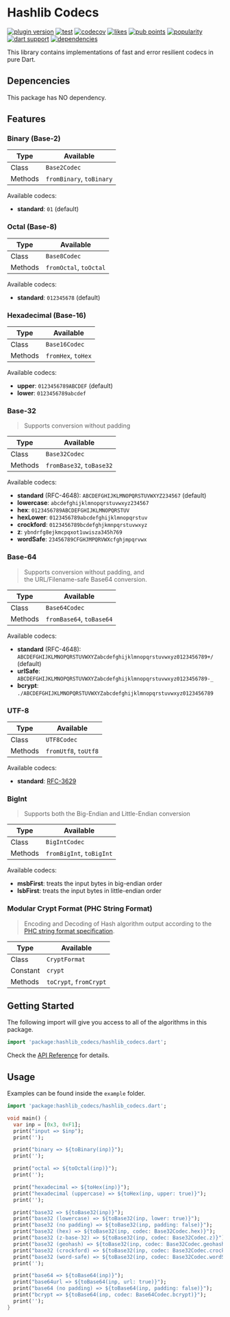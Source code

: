 # Hashlib Codecs

[![plugin version](https://img.shields.io/pub/v/hashlib_codecs?label=pub)](https://pub.dev/packages/hashlib_codecs)
[![test](https://github.com/bitanon/hashlib_codecs/actions/workflows/test.yml/badge.svg?branch=master)](https://github.com/bitanon/hashlib_codecs/actions/workflows/test.yml)
[![codecov](https://codecov.io/gh/bitanon/hashlib_codecs/graph/badge.svg?token=ISIYJ8MNI0)](https://codecov.io/gh/bitanon/hashlib_codecs)
[![likes](https://img.shields.io/pub/likes/hashlib_codecs?logo=dart)](https://pub.dev/packages/hashlib_codecs/score)
[![pub points](https://img.shields.io/pub/points/hashlib_codecs?logo=dart&color=teal)](https://pub.dev/packages/hashlib_codecs/score)
[![popularity](https://img.shields.io/pub/popularity/hashlib_codecs?logo=dart)](https://pub.dev/packages/hashlib_codecs/score)
[![dart support](https://img.shields.io/badge/dart-%3e%3d%202.14.0-39f?logo=dart)](https://dart.dev/guides/whats-new#september-8-2021-214-release)
[![dependencies](https://img.shields.io/badge/dependencies-zero-889)](https://github.com/bitanon/hashlib_codecs/blob/master/pubspec.yaml)

<!-- [![test](https://github.com/bitanon/hashlib_codecs/actions/workflows/test.yml/badge.svg)](https://github.com/bitanon/hashlib_codecs/actions/workflows/test.yml) -->

This library contains implementations of fast and error resilient codecs in pure Dart.

## Depencencies

This package has NO dependency.

## Features

### Binary (Base-2)

| Type    | Available                |
| ------- | ------------------------ |
| Class   | `Base2Codec`             |
| Methods | `fromBinary`, `toBinary` |

Available codecs:

- **standard**: `01` (default)

### Octal (Base-8)

| Type    | Available              |
| ------- | ---------------------- |
| Class   | `Base8Codec`           |
| Methods | `fromOctal`, `toOctal` |

Available codecs:

- **standard**: `012345678` (default)

### Hexadecimal (Base-16)

| Type    | Available          |
| ------- | ------------------ |
| Class   | `Base16Codec`      |
| Methods | `fromHex`, `toHex` |

Available codecs:

- **upper**: `0123456789ABCDEF` (default)
- **lower**: `0123456789abcdef`

### Base-32

> Supports conversion without padding

| Type    | Available                |
| ------- | ------------------------ |
| Class   | `Base32Codec`            |
| Methods | `fromBase32`, `toBase32` |

Available codecs:

- **standard** (RFC-4648): `ABCDEFGHIJKLMNOPQRSTUVWXYZ234567` (default)
- **lowercase**: `abcdefghijklmnopqrstuvwxyz234567`
- **hex**: `0123456789ABCDEFGHIJKLMNOPQRSTUV`
- **hexLower**: `0123456789abcdefghijklmnopqrstuv`
- **crockford**: `0123456789bcdefghjkmnpqrstuvwxyz`
- **z**: `ybndrfg8ejkmcpqxot1uwisza345h769`
- **wordSafe**: `23456789CFGHJMPQRVWXcfghjmpqrvwx`

### Base-64

> Supports conversion without padding, and <br>
> the URL/Filename-safe Base64 conversion.

| Type    | Available                |
| ------- | ------------------------ |
| Class   | `Base64Codec`            |
| Methods | `fromBase64`, `toBase64` |

Available codecs:

- **standard** (RFC-4648): `ABCDEFGHIJKLMNOPQRSTUVWXYZabcdefghijklmnopqrstuvwxyz0123456789+/` (default)
- **urlSafe**: `ABCDEFGHIJKLMNOPQRSTUVWXYZabcdefghijklmnopqrstuvwxyz0123456789-_`
- **bcrypt**: `./ABCDEFGHIJKLMNOPQRSTUVWXYZabcdefghijklmnopqrstuvwxyz0123456789`

### UTF-8

| Type    | Available            |
| ------- | -------------------- |
| Class   | `UTF8Codec`          |
| Methods | `fromUtf8`, `toUtf8` |

Available codecs:

- **standard**: [RFC-3629](https://datatracker.ietf.org/doc/html/rfc3629)

### BigInt

> Supports both the Big-Endian and Little-Endian conversion

| Type    | Available                |
| ------- | ------------------------ |
| Class   | `BigIntCodec`            |
| Methods | `fromBigInt`, `toBigInt` |

Available codecs:

- **msbFirst**: treats the input bytes in big-endian order
- **lsbFirst**: treats the input bytes in little-endian order

### Modular Crypt Format (PHC String Format)

> Encoding and Decoding of Hash algorithm output according to the
> [PHC string format specification](https://github.com/P-H-C/phc-string-format/blob/master/phc-sf-spec.md).

| Type     | Available              |
| -------- | ---------------------- |
| Class    | `CryptFormat`          |
| Constant | `crypt`                |
| Methods  | `toCrypt`, `fromCrypt` |

## Getting Started

The following import will give you access to all of the algorithms in this package.

```dart
import 'package:hashlib_codecs/hashlib_codecs.dart';
```

Check the [API Reference](https://pub.dev/documentation/hashlib_codecs/latest/hashlib_codecs/hashlib_codecs-library.html) for details.

## Usage

Examples can be found inside the `example` folder.

```dart
import 'package:hashlib_codecs/hashlib_codecs.dart';

void main() {
  var inp = [0x3, 0xF1];
  print("input => $inp");
  print('');

  print("binary => ${toBinary(inp)}");
  print('');

  print("octal => ${toOctal(inp)}");
  print('');

  print("hexadecimal => ${toHex(inp)}");
  print("hexadecimal (uppercase) => ${toHex(inp, upper: true)}");
  print('');

  print("base32 => ${toBase32(inp)}");
  print("base32 (lowercase) => ${toBase32(inp, lower: true)}");
  print("base32 (no padding) => ${toBase32(inp, padding: false)}");
  print("base32 (hex) => ${toBase32(inp, codec: Base32Codec.hex)}");
  print("base32 (z-base-32) => ${toBase32(inp, codec: Base32Codec.z)}");
  print("base32 (geohash) => ${toBase32(inp, codec: Base32Codec.geohash)}");
  print("base32 (crockford) => ${toBase32(inp, codec: Base32Codec.crockford)}");
  print("base32 (word-safe) => ${toBase32(inp, codec: Base32Codec.wordSafe)}");
  print('');

  print("base64 => ${toBase64(inp)}");
  print("base64url => ${toBase64(inp, url: true)}");
  print("base64 (no padding) => ${toBase64(inp, padding: false)}");
  print("bcrypt => ${toBase64(inp, codec: Base64Codec.bcrypt)}");
  print('');
}
```
